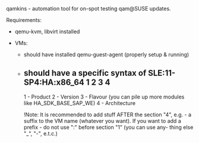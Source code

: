 qamkins - automation tool for on-spot 
testing qam@SUSE updates.

Requirements:

- qemu-kvm, libvirt installed

- VMs:
	* should have installed qemu-guest-agent
	  (properly setup & running)

	* should have a specific syntax of <domname>
	  SLE:11-SP4:HA:x86_64
	   1    2      3   4
	  -------------------
		1 - Product
		2 - Version
		3 - Flavour (you can pile up more
		modules like HA_SDK_BASE_SAP_WE)
		4 - Architecture

	   !Note: It is recommended to add stuff 
	    AFTER the section "4", e.g. - a suffix 
	    to the VM name (whatever you want).
	    If you want to add a prefix - do not use
	    ":" before section "1" (you can use any-
	    thing else "_", "-", e.t.c.)


 
